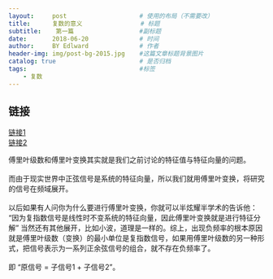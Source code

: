 ```yaml
---
layout:     post                    # 使用的布局（不需要改）
title:      复数的意义                # 标题 
subtitle:    第一篇                  #副标题
date:       2018-06-20              # 时间
author:     BY Edlward              # 作者
header-img: img/post-bg-2015.jpg    #这篇文章标题背景图片
catalog: true                       # 是否归档
tags:                               #标签
    - 复数
---
```


## 链接
[链接1](http://www.ruanyifeng.com/blog/2012/09/imaginary_number.html)  
[链接2](https://betterexplained.com/articles/a-visual-intuitive-guide-to-imaginary-numbers/)

傅里叶级数和傅里叶变换其实就是我们之前讨论的特征值与特征向量的问题。<br/><br/> 而由于现实世界中正弦信号是系统的特征向量，所以我们就用傅里叶变换，将研究的信号在频域展开。<br/><br/> 以后如果有人问你为什么要进行傅里叶变换，你就可以半炫耀半学术的告诉他： &ldquo;因为复指数信号是线性时不变系统的特征向量，因此傅里叶变换就是进行特征分解&rdquo; 当然还有其他展开，比如小波，道理是一样的。综上，出现负频率的根本原因就是傅里叶级数（变换）的最小单位是复指数信号，如果用傅里叶级数的另一种形式，把信号表示为一系列正余弦信号的组合，就不存在负频率了。<br/><br/> 即 &ldquo;原信号 = 子信号1 + 子信号2&rdquo;。

[](https://blog.csdn.net/qzhou961/article/details/51425916)  
